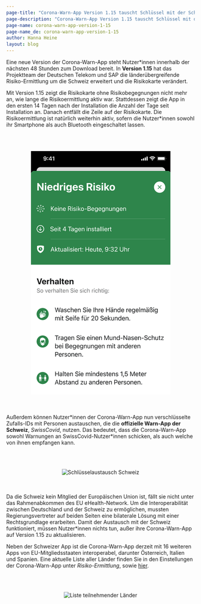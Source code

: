 ```yaml
---
page-title: "Corona-Warn-App Version 1.15 tauscht Schlüssel mit der Schweizer Warn-App aus"
page-description: "Corona-Warn-App Version 1.15 tauscht Schlüssel mit der Schweizer Warn-App aus"
page-name: corona-warn-app-version-1-15
page-name_de: corona-warn-app-version-1-15
author: Hanna Heine
layout: blog
---
```

 
Eine neue Version der Corona-Warn-App steht Nutzer*innen innerhalb der nächsten 48 Stunden zum Download bereit. In **Version 1.15** hat das Projektteam der Deutschen Telekom und SAP die länderübergreifende Risiko-Ermittlung um die Schweiz erweitert und die Risikokarte verändert.

<!-- overview -->

Mit Version 1.15 zeigt die Risikokarte ohne Risikobegegnungen nicht mehr an, wie lange die Risikoermittlung aktiv war. Stattdessen zeigt die App in den ersten 14 Tagen nach der Installation die Anzahl der Tage seit Installation an. Danach entfällt die Zeile auf der Risikokarte. Die Risikoermittlung ist natürlich weiterhin aktiv, sofern die Nutzer*innen sowohl ihr Smartphone als auch Bluetooth eingeschaltet lassen.

<br></br>
<center> <img src="./Risikokarte-1-15.png" title="grüne Risikokarte" alt="grüne Risikokarte" style="align: center"></center>
<br></br>


Außerdem können Nutzer\*innen der Corona-Warn-App nun verschlüsselte Zufalls-IDs mit Personen austauschen, die die **offizielle Warn-App der Schweiz**, *SwissCovid*, nutzen. Das bedeutet, dass die Corona-Warn-App sowohl Warnungen an SwissCovid-Nutzer\*innen schicken, als auch welche von ihnen empfangen kann. 

<br></br>
<center> <img src="./schweiz_interoperabilität(3).png" title="Schlüsselaustausch Schweiz" alt="Schlüsselaustausch Schweiz" style="align: center"></center> 
<br></br>

Da die Schweiz kein Mitglied der Europäischen Union ist, fällt sie nicht unter das Rahmenabkommen des EU eHealth-Network. Um die Interoperabilität zwischen Deutschland und der Schweiz zu ermöglichen, mussten Regierungsvertreter auf beiden Seiten eine bilaterale Lösung mit einer Rechtsgrundlage erarbeiten. Damit der Austausch mit der Schweiz funktioniert, müssen Nutzer\*innen nichts tun, außer ihre Corona-Warn-App auf Version 1.15 zu aktualisieren.   

Neben der Schweizer App ist die Corona-Warn-App derzeit mit 16 weiteren Apps von EU-Mitgliedsstaaten interoperabel, darunter Österreich, Italien und Spanien. Eine aktuelle Liste aller Länder finden Sie in den Einstellungen der Corona-Warn-App unter *Risiko-Ermittlung*, sowie [hier](/de/faq/#interoperability_countries).

<br></br>
<center> <img src="./Länderliste_Schweiz.png" title="Liste teilnehmender Länder" alt="Liste teilnehmender Länder" style="align: center"></center>
<br></br>
